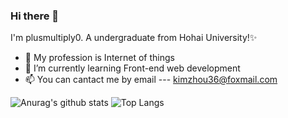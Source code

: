 ### Hi there 👋
I'm plusmultiply0. A undergraduate from Hohai University!✨ 

- 🔭 My profession is Internet of things
- 🌱 I’m currently learning Front-end web development
- 📫 You can cantact me by email --- kimzhou36@foxmail.com

![Anurag's github stats](https://github-readme-stats.vercel.app/api?username=plusmultiply0&count_private=true&show_icons=true)
![Top Langs](https://github-readme-stats.vercel.app/api/top-langs/?username=plusmultiply0)
